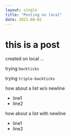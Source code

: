```yaml
---
layout: single
title: "Posting on local"
date: 2021-08-02
---
```

# this is a post
created on local ...

trying `backticks`

trying ```triple-backticks```

how about a list w/o newline
- line1
- line2

how about a list with newline

- line1
- line2
